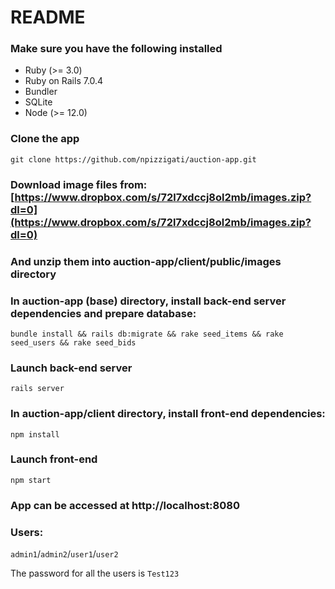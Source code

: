 # README

### Make sure you have the following installed
- Ruby (>= 3.0)
- Ruby on Rails 7.0.4
- Bundler
- SQLite
- Node (>= 12.0)

### Clone the app
`git clone https://github.com/npizzigati/auction-app.git`

### Download image files from: [https://www.dropbox.com/s/72l7xdccj8ol2mb/images.zip?dl=0](https://www.dropbox.com/s/72l7xdccj8ol2mb/images.zip?dl=0)
### And unzip them into auction-app/client/public/images directory

### In auction-app (base) directory, install back-end server dependencies and prepare database: 
`bundle install && rails db:migrate && rake seed_items && rake seed_users && rake seed_bids`
### Launch back-end server
`rails server`

### In auction-app/client directory, install front-end dependencies:
`npm install`
### Launch front-end
`npm start`

### App can be accessed at http://localhost:8080

### Users:
`admin1`/`admin2`/`user1`/`user2`

The password for all the users is `Test123`
